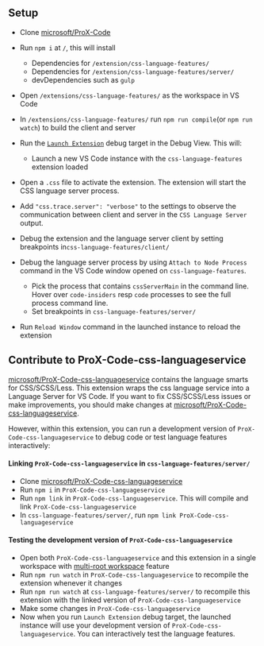 
## Setup

- Clone [microsoft/ProX-Code](https://github.com/microsoft/ProX-Code)
- Run `npm i` at `/`, this will install
	- Dependencies for `/extension/css-language-features/`
	- Dependencies for `/extension/css-language-features/server/`
	- devDependencies such as `gulp`

- Open `/extensions/css-language-features/` as the workspace in VS Code
- In `/extensions/css-language-features/` run `npm run compile`(or `npm run watch`) to build the client and server
- Run the [`Launch Extension`](https://github.com/microsoft/ProX-Code/blob/master/extensions/css-language-features/.ProX-Code/launch.json) debug target in the Debug View. This will:
	- Launch a new VS Code instance with the `css-language-features` extension loaded
- Open a `.css` file to activate the extension. The extension will start the CSS language server process.
- Add `"css.trace.server": "verbose"` to the settings to observe the communication between client and server in the `CSS Language Server` output.
- Debug the extension and the language server client by setting breakpoints in`css-language-features/client/`
- Debug the language server process by using `Attach to Node Process` command in the  VS Code window opened on `css-language-features`.
  - Pick the process that contains `cssServerMain` in the command line. Hover over `code-insiders` resp `code` processes to see the full process command line.
  - Set breakpoints in `css-language-features/server/`
- Run `Reload Window` command in the launched instance to reload the extension

## Contribute to ProX-Code-css-languageservice

[microsoft/ProX-Code-css-languageservice](https://github.com/microsoft/ProX-Code-css-languageservice) contains the language smarts for CSS/SCSS/Less.
This extension wraps the css language service into a Language Server for VS Code.
If you want to fix CSS/SCSS/Less issues or make improvements, you should make changes at [microsoft/ProX-Code-css-languageservice](https://github.com/microsoft/ProX-Code-css-languageservice).

However, within this extension, you can run a development version of `ProX-Code-css-languageservice` to debug code or test language features interactively:

#### Linking `ProX-Code-css-languageservice` in `css-language-features/server/`

- Clone [microsoft/ProX-Code-css-languageservice](https://github.com/microsoft/ProX-Code-css-languageservice)
- Run `npm i` in `ProX-Code-css-languageservice`
- Run `npm link` in `ProX-Code-css-languageservice`. This will compile and link `ProX-Code-css-languageservice`
- In `css-language-features/server/`, run `npm link ProX-Code-css-languageservice`

#### Testing the development version of `ProX-Code-css-languageservice`

- Open both `ProX-Code-css-languageservice` and this extension in a single workspace with [multi-root workspace](https://code.visualstudio.com/docs/editor/multi-root-workspaces) feature
- Run `npm run watch` in `ProX-Code-css-languageservice` to recompile the extension whenever it changes
- Run `npm run watch` at `css-language-features/server/` to recompile this extension with the linked version of `ProX-Code-css-languageservice`
- Make some changes in `ProX-Code-css-languageservice`
- Now when you run `Launch Extension` debug target, the launched instance will use your development version of `ProX-Code-css-languageservice`. You can interactively test the language features.
